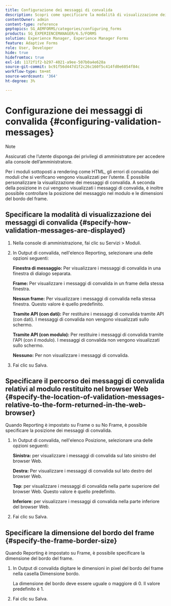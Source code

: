 ```yaml
---
title: Configurazione dei messaggi di convalida
description: Scopri come specificare la modalità di visualizzazione dei messaggi di convalida e la loro posizione rispetto al modulo restituito nel browser web.
contentOwner: admin
content-type: reference
geptopics: SG_AEMFORMS/categories/configuring_forms
products: SG_EXPERIENCEMANAGER/6.5/FORMS
solution: Experience Manager, Experience Manager Forms
feature: Adaptive Forms
role: User, Developer
hide: true
hidefromtoc: true
exl-id: 1172f1f2-b297-4021-a9ee-507b0a4e628a
source-git-commit: bc91f56d447d1f2c26c160f5c414fd0e6054f84c
workflow-type: tm+mt
source-wordcount: '364'
ht-degree: 3%

---
```


# Configurazione dei messaggi di convalida {#configuring-validation-messages}

>[!NOTE]
> 
> Assicurati che l’utente disponga dei privilegi di amministratore per accedere alla console dell’amministratore.

Per i moduli sottoposti a rendering come HTML, gli errori di convalida dei moduli che si verificano vengono visualizzati per l’utente. È possibile personalizzare la visualizzazione dei messaggi di convalida. A seconda della posizione in cui vengono visualizzati i messaggi di convalida, è inoltre possibile controllare la posizione del messaggio nel modulo e le dimensioni del bordo del frame.

## Specificare la modalità di visualizzazione dei messaggi di convalida {#specify-how-validation-messages-are-displayed}

1. Nella console di amministrazione, fai clic su Servizi > Moduli.
1. In Output di convalida, nell&#39;elenco Reporting, selezionare una delle opzioni seguenti:

   **Finestra di messaggio:** Per visualizzare i messaggi di convalida in una finestra di dialogo separata.

   **Frame:** Per visualizzare i messaggi di convalida in un frame della stessa finestra.

   **Nessun frame:** Per visualizzare i messaggi di convalida nella stessa finestra. Questo valore è quello predefinito.

   **Tramite API (con dati):** Per restituire i messaggi di convalida tramite API (con dati). I messaggi di convalida non vengono visualizzati sullo schermo.

   **Tramite API (con modulo):** Per restituire i messaggi di convalida tramite l&#39;API (con il modulo). I messaggi di convalida non vengono visualizzati sullo schermo.

   **Nessuno:** Per non visualizzare i messaggi di convalida.

1. Fai clic su Salva.

## Specificare il percorso dei messaggi di convalida relativi al modulo restituito nel browser Web {#specify-the-location-of-validation-messages-relative-to-the-form-returned-in-the-web-browser}

Quando Reporting è impostato su Frame o su No Frame, è possibile specificare la posizione dei messaggi di convalida.

1. In Output di convalida, nell&#39;elenco Posizione, selezionare una delle opzioni seguenti:

   **Sinistra:** per visualizzare i messaggi di convalida sul lato sinistro del browser Web.

   **Destra:** Per visualizzare i messaggi di convalida sul lato destro del browser Web.

   **Top**: per visualizzare i messaggi di convalida nella parte superiore del browser Web. Questo valore è quello predefinito.

   **Inferiore**: per visualizzare i messaggi di convalida nella parte inferiore del browser Web.

1. Fai clic su Salva.

## Specificare la dimensione del bordo del frame {#specify-the-frame-border-size}

Quando Reporting è impostato su Frame, è possibile specificare la dimensione del bordo del frame.

1. In Output di convalida digitare le dimensioni in pixel del bordo del frame nella casella Dimensione bordo.

   La dimensione del bordo deve essere uguale o maggiore di 0. Il valore predefinito è 1.

1. Fai clic su Salva.
